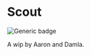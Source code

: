 # Scout
![Generic badge](https://img.shields.io/badge/Made%20with%20<3%20by-Aaron%20and%20Damla-blue)

A wip by Aaron and Damla.
